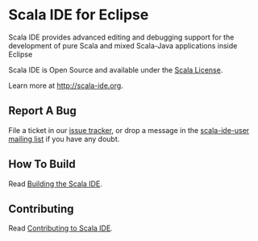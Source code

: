 # Scala IDE for Eclipse

Scala IDE provides advanced editing and debugging support for the development of pure Scala and mixed Scala-Java applications inside Eclipse

Scala IDE is Open Source and available under the [Scala License](https://github.com/scala-ide/scala-ide/blob/master/LICENSE).

Learn more at http://scala-ide.org.

## Report A Bug

File a ticket in our [issue tracker](http://scala-ide-portfolio.assembla.com/spaces/scala-ide/support/tickets), or drop a message in the [scala-ide-user mailing list](https://groups.google.com/group/scala-ide-user) if you have any doubt.

## How To Build

Read [Building the Scala IDE](http://scala-ide.org/docs/dev/building/building.html).

## Contributing

Read [Contributing to Scala IDE](https://github.com/scala-ide/scala-ide/blob/master/CONTRIBUTING.md).